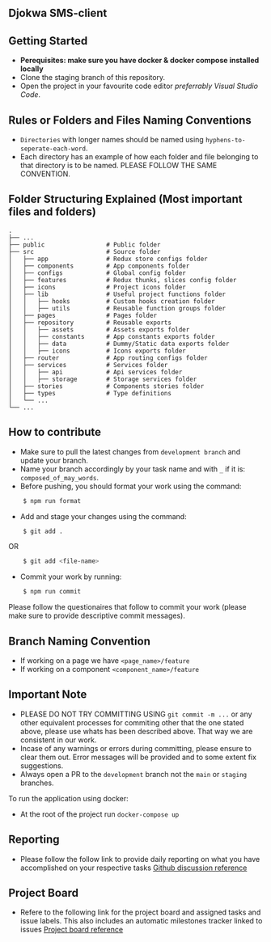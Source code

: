 ## Djokwa SMS-client

## Getting Started

- **Perequisites: make sure you have docker & docker compose installed
  locally**
- Clone the staging branch of this repository.
- Open the project in your favourite code editor _preferrably Visual Studio
  Code_.

## Rules or Folders and Files Naming Conventions

- `Directories` with longer names should be named using
  `hyphens-to-seperate-each-word`.
- Each directory has an example of how each folder and file belonging to that directory is to be named. PLEASE FOLLOW THE SAME CONVENTION.

## Folder Structuring Explained (Most important files and folders)

    .
    ├── ...
    ├── public                 # Public folder
    ├── src                    # Source folder
    │   ├── app                # Redux store configs folder
    │   ├── components         # App components folder
    │   ├── configs            # Global config folder
    │   ├── features           # Redux thunks, slices config folder
    │   ├── icons              # Project icons folder
    │   ├── lib                # Useful project functions folder
    │   │   ├── hooks          # Custom hooks creation folder
    │   │   ├── utils          # Reusable function groups folder
    │   ├── pages              # Pages folder
    │   ├── repository         # Reusable exports
    │   │   ├── assets         # Assets exports folder
    │   │   ├── constants      # App constants exports folder
    │   │   ├── data           # Dummy/Static data exports folder
    │   │   ├── icons          # Icons exports folder
    │   ├── router             # App routing configs folder
    │   ├── services           # Services folder
    │   │   ├── api            # Api services folder
    │   │   ├── storage        # Storage services folder
    │   ├── stories            # Components stories folder
    │   ├── types              # Type definitions
    │   └── ...
    └── ...

## How to contribute

- Make sure to pull the latest changes from `development branch` and update your branch.
- Name your branch accordingly by your task name and with `_` if it is: `composed_of_may_words`.
- Before pushing, you should format your work using the command:

```bash
    $ npm run format
```

- Add and stage your changes using the command:

```bash
    $ git add .
```

OR

```bash
    $ git add <file-name>
```

- Commit your work by running:

```bash
    $ npm run commit
```

Please follow the questionaires that follow to commit your work (please make sure to provide descriptive commit messages).

## Branch Naming Convention

- If working on a page we have `<page_name>/feature`
- If working on a component `<component_name>/feature`

## Important Note

- PLEASE DO NOT TRY COMMITTING USING `git commit -m ...` or any other equivalent processes for commiting other that the one stated above, please use whats has been described above. That way we are consistent in our work.
- Incase of any warnings or errors during committing, please ensure to clear them out. Error messages will be provided and to some extent fix suggestions.
- Always open a PR to the `development` branch not the `main` or `staging` branches.

To run the application using docker:

- At the root of the project run `docker-compose up`

## Reporting

- Please follow the follow link to provide daily reporting on what you have accomplished on your respective tasks [Github discussion reference](https://github.com/World-Charity-Tour/payment-gateway-client/discussions/10)

## Project Board

- Refere to the following link for the project board and assigned tasks and issue labels. This also includes an automatic milestones tracker linked to issues [Project board reference](https://github.com/orgs/World-Charity-Tour/projects/5)
